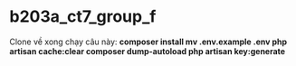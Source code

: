 # b203a_ct7_group_f
Clone về xong chạy câu này:
<b>
composer install 
mv .env.example .env 
php artisan cache:clear 
composer dump-autoload 
php artisan key:generate
</b>
